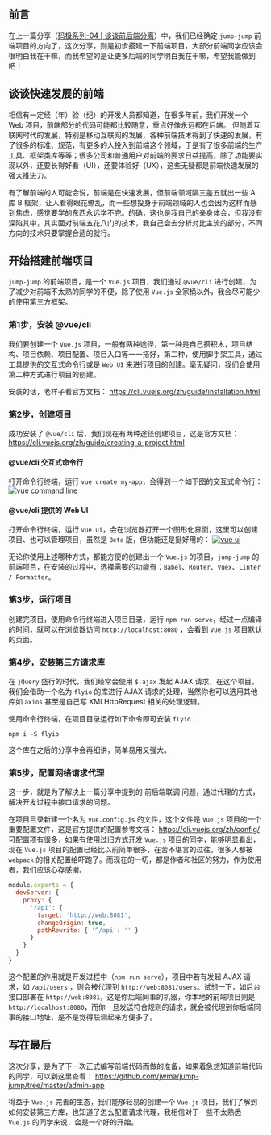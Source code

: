 ## 前言
在上一篇分享（[码极系列-04 | 谈谈前后端分离](https://mp.weixin.qq.com/s?__biz=Mzg5ODAwODM0Mg==&mid=2247483697&idx=1&sn=0b93fb2f83a246c8a008fc74b8f86cf7&chksm=c0685548f71fdc5edf8a45d3d7865dcac3fe086f0b64a050687c9ae75e762228be5e9dbe91ca&token=1098856162&lang=zh_CN#rd)）中，我们已经确定 `jump-jump` 前端项目的方向了，这次分享，则是初步搭建一下前端项目，大部分前端同学应该会很明白我在干嘛，而我希望的是让更多后端的同学明白我在干嘛，希望我能做到吧！

## 谈谈快速发展的前端
相信有一定经（年）验（纪）的开发人员都知道，在很多年前，我们开发一个 Web 项目，前端部分的代码可能都比较随意，重点好像永远都在后端。
但随着互联网时代的发展，特别是移动互联网的发展，各种前端技术得到了快速的发展，有了很多的标准、规范，有更多的人投入到前端这个领域，于是有了很多前端的生产工具、框架类库等等；很多公司和普通用户对前端的要求日益提高，除了功能要实现以外，还要长得好看（UI），还要体验好（UX），这些无疑都是前端快速发展的强大推进力。

有了解前端的人可能会说，前端是在快速发展，但前端领域隔三差五就出一些 A 库 B 框架，让人看得眼花缭乱，而一些想投身于前端领域的人也会因为这样而感到焦虑，感觉要学的东西永远学不完。的确，这也是我自己的亲身体会，但我没有深陷其中，其实面对前端五花八门的技术，我自己会去分析对比主流的部分，不同方向的技术只要掌握合适的就行。

## 开始搭建前端项目
`jump-jump` 的前端项目，是一个 `Vue.js` 项目，我们通过 `@vue/cli` 进行创建，为了减少对前端不太熟的同学的不便，除了使用 `Vue.js` 全家桶以外，我会尽可能少的使用第三方框架。

### 第1步，安装 @vue/cli
我们要创建一个 `Vue.js` 项目，一般有两种途径，第一种是自己搭积木，项目结构、项目依赖、项目配置、项目入口等一一搭好，第二种，使用脚手架工具，通过工具提供的交互式命令行或是 `Web UI` 来进行项目的创建。毫无疑问，我们会使用第二种方式进行项目的创建。

安装的话，老样子看官方文档：
https://cli.vuejs.org/zh/guide/installation.html

### 第2步，创建项目
成功安装了 `@vue/cli` 后，我们现在有两种途径创建项目，这是官方文档：
https://cli.vuejs.org/zh/guide/creating-a-project.html

#### @vue/cli 交互式命令行
打开命令行终端，运行 `vue create my-app`，会得到一个如下图的交互式命令行：
[![vue command line](https://mmbiz.qpic.cn/mmbiz_png/oS1Ryib0qL8XPPpMXexK5bZFdrk6fwQ2zsicyYib7GJKd6zSoLb3Qj3swcPvqv5JNCj76aWThhq7u39XLLvgss7rA/0?wx_fmt=png)](https://mmbiz.qpic.cn/mmbiz_png/oS1Ryib0qL8XPPpMXexK5bZFdrk6fwQ2zsicyYib7GJKd6zSoLb3Qj3swcPvqv5JNCj76aWThhq7u39XLLvgss7rA/0?wx_fmt=png)

#### @vue/cli 提供的 Web UI
打开命令行终端，运行 `vue ui`，会在浏览器打开一个图形化界面，这里可以创建项目、也可以管理项目，虽然是 `Beta` 版，但功能还是挺好用的：
[![vue ui](https://mmbiz.qpic.cn/mmbiz_png/oS1Ryib0qL8XPPpMXexK5bZFdrk6fwQ2zjxaYRvOCaFDNBAp7uy9BcAzrQvEwEgIF1JyHOcnCcfSjtS33I2bnCw/0?wx_fmt=png)](https://mmbiz.qpic.cn/mmbiz_png/oS1Ryib0qL8XPPpMXexK5bZFdrk6fwQ2zjxaYRvOCaFDNBAp7uy9BcAzrQvEwEgIF1JyHOcnCcfSjtS33I2bnCw/0?wx_fmt=png)

无论你使用上述哪种方式，都能方便的创建出一个 `Vue.js` 的项目，`jump-jump` 的前端项目，在安装的过程中，选择需要的功能有：`Babel`、`Router`、`Vuex`、`Linter / Formatter`。

### 第3步，运行项目
创建完项目，使用命令行终端进入项目目录，运行 `npm run serve`，经过一点编译的时间，就可以在浏览器访问 `http://localhost:8080` ，会看到 `Vue.js` 项目默认的页面。

### 第4步，安装第三方请求库
在 `jQuery` 盛行的时代，我们经常会使用 `$.ajax` 发起 AJAX 请求，在这个项目，我们会借助一个名为 `flyio` 的库进行 AJAX 请求的处理，当然你也可以选用其他库如 `axios` 甚至是自己写 XMLHttpRequest 相关的处理逻辑。

使用命令行终端，在项目目录运行如下命令即可安装  `flyio`：
```shell
npm i -S flyio
```

这个库在之后的分享中会再细讲，简单易用又强大。

### 第5步，配置网络请求代理
这一步，就是为了解决上一篇分享中提到的 前后端联调 问题，通过代理的方式，解决开发过程中接口请求的问题。

在项目目录新建一个名为 `vue.config.js` 的文件，这个文件是 `Vue.js` 项目的一个重要配置文件，这是官方提供的配置参考文档：
https://cli.vuejs.org/zh/config/
可配置项有很多，如果有使用过旧方式开发 `Vue.js` 项目的同学，能够明显看出，现在 `Vue.js` 项目的配置已经比以前简单很多，在苦不堪言的过往，很多人都被 `webpack` 的相关配置给吓跑了。而现在的一切，都是作者和社区的努力，作为使用者，我们应该心存感谢。
```javascript
module.exports = {
  devServer: {
    proxy: {
      '/api': {
        target: 'http://web:8081',
        changeOrigin: true,
        pathRewrite: { '^/api': '' }
      }
    }
  }
}
```

这个配置的作用就是开发过程中（`npm run serve`），项目中若有发起 AJAX 请求，如 `/api/users` ，则会被代理到 `http://web:8081/users`。试想一下，如后台接口部署在 `http://web:8081`，这是你后端同事的机器，你本地的前端项目则是 `http://localhost:8080`，而你一旦发送符合规则的请求，就会被代理到你后端同事的接口地址，是不是觉得联调起来方便多了。

## 写在最后
这次分享，是为了下一次正式编写前端代码而做的准备，如果着急想知道前端代码的同学，可以到这里查看：
https://github.com/jwma/jump-jump/tree/master/admin-app

得益于 `Vue.js` 完善的生态，我们能够轻易的创建一个 `Vue.js` 项目，我们了解到如何安装第三方库，也知道了怎么配置请求代理，我相信对于一些不太熟悉 `Vue.js` 的同学来说，会是一个好的开始。
